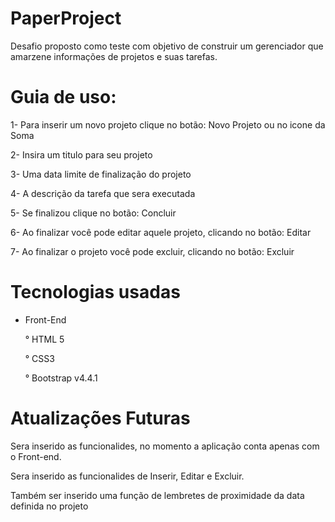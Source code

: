 # PaperProject

Desafio proposto como teste com objetivo de construir um gerenciador que amarzene informações de projetos e suas tarefas.

# Guia de uso:

1- Para inserir um novo projeto clique no botão: Novo Projeto ou no icone da Soma

2- Insira um titulo para seu projeto

3- Uma data limite de finalização do projeto

4- A descrição da tarefa que sera executada

5- Se finalizou clique no botão: Concluir

6- Ao finalizar você pode editar aquele projeto, clicando no botão: Editar

7- Ao finalizar o projeto você pode excluir, clicando no botão: Excluir

# Tecnologias usadas

* Front-End

	° HTML 5

	° CSS3

	° Bootstrap v4.4.1

# Atualizações Futuras

Sera inserido as funcionalides, no momento a aplicação conta apenas com o Front-end.

Sera inserido as funcionalides de Inserir, Editar e Excluir.

Também ser inserido uma função de lembretes de proximidade da data definida no projeto
